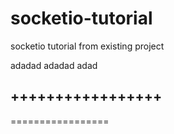 # socketio-tutorial
socketio tutorial from existing project

adadad
adadad
adad

+++++++++++++++++
-----------------
=================
